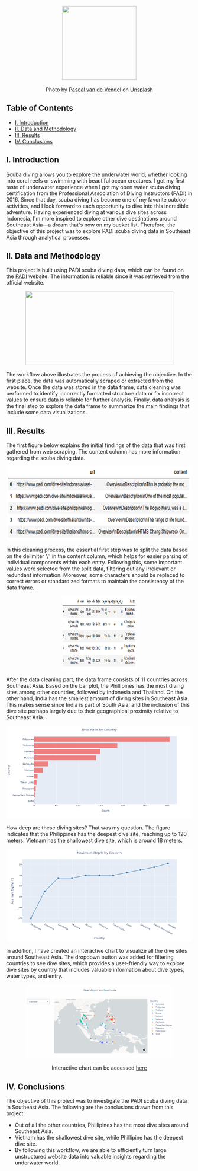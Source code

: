 <p align="center">
  <img width="200" height="200" src="https://github.com/a-pradono/padi_scuba_diving/blob/main/Images/header.jpeg">
</p>
<p align="center">
Photo by <a href="https://unsplash.com/@pascalvendel?utm_content=creditCopyText&utm_medium=referral&utm_source=unsplash">Pascal van de Vendel</a> on <a href="https://unsplash.com/photos/scuba-diver-watching-school-of-gray-fish-underwater-gcG_b9ijyqU?utm_content=creditCopyText&utm_medium=referral&utm_source=unsplash">Unsplash</a>
</p>


## Table of Contents

- [I. Introduction](#i-introduction)
- [II. Data and Methodology](#ii-data-and-methodology)
- [III. Results](#iii-results)
- [IV. Conclusions](#iv-conclusions)

## I. Introduction
Scuba diving allows you to explore the underwater world, whether looking into coral reefs or swimming with beautiful ocean creatures. I got my first taste of underwater experience when I got my open water scuba diving certification from the Professional Association of Diving Instructors (PADI) in 2016. Since that day, scuba diving has become one of my favorite outdoor activities, and I look forward to each opportunity to dive into this incredible adventure. Having experienced diving at various dive sites across Indonesia, I'm more inspired to explore other dive destinations around Southeast Asia—a dream that's now on my bucket list. Therefore, the objective of this project was to explore PADI scuba diving data in Southeast Asia through analytical processes.

## II. Data and Methodology
This project is built using PADI scuba diving data, which can be found on the [PADI](https://www.padi.com/dive-sites/all/) website. The information is reliable since it was retrieved from the official website. 

<p align="center">
  <img width="400" height="200" src="https://github.com/a-pradono/padi_scuba_diving/blob/main/Images/workflow.jpeg">
</p>

The workflow above illustrates the process of achieving the objective. In the first place, the data was automatically scraped or extracted from the website. Once the data was stored in the data frame, data cleaning was performed to identify incorrectly formatted structure data or fix incorrect values to ensure data is reliable for further analysis. Finally, data analysis is the final step to explore the data frame to summarize the main findings that include some data visualizations.

## III. Results
The first figure below explains the initial findings of the data that was first gathered from web scraping. The content column has more information regarding the scuba diving data. 

<p align="center">
  <img width="500" height="200" src="https://github.com/a-pradono/padi_scuba_diving/blob/main/Images/plot01.png">
</p>

In this cleaning process, the essential first step was to split the data based on the delimiter '/' in the content column, which helps for easier parsing of individual components within each entry. Following this, some important values were selected from the split data, filtering out any irrelevant or redundant information. Moreover, some characters should be replaced to correct errors or standardized formats to maintain the consistency of the data frame.

<p align="center">
  <img width="200" height="200" src="https://github.com/a-pradono/padi_scuba_diving/blob/main/Images/plot02.png">
</p>

After the data cleaning part, the data frame consists of 11 countries across Southeast Asia. Based on the bar plot, the Phillipines has the most diving sites among other countries, followed by Indonesia and Thailand. On the other hand, India has the smallest amount of diving sites in Southeast Asia. This makes sense since India is part of South Asia, and the inclusion of this dive site perhaps largely due to their geographical proximity relative to Southeast Asia.

<p align="center">
  <img width="500" height="250" src="https://github.com/a-pradono/padi_scuba_diving/blob/main/Images/plot03.png">
</p>

How deep are these diving sites? That was my question. The figure indicates that the Philippines has the deepest dive site, reaching up to 120 meters. Vietnam has the shallowest dive site, which is around 18 meters.

<p align="center">
  <img width="500" height="250" src="https://github.com/a-pradono/padi_scuba_diving/blob/main/Images/plot04.png">
</p>

In addition, I have created an interactive chart to visualize all the dive sites around Southeast Asia. The dropdown button was added for filtering countries to see dive sites, which provides a user-friendly way to explore dive sites by country that includes valuable information about dive types, water types, and entry.

<p align="center">
  <img width="400" height="200" src="https://github.com/a-pradono/padi_scuba_diving/blob/main/Images/plot05.gif">
</p>
<p align="center">
Interactive chart can be accessed <a href="https://datapane.com/u/apradono94/reports/E7yl2P3/chart-3/">here</a>
</p>

## IV. Conclusions
The objective of this project was to investigate the PADI scuba diving data in Southeast Asia. The following are the conclusions drawn from this project:
  * Out of all the other countries, Phillipines has the most dive sites around Southeast Asia.
  * Vietnam has the shallowest dive site, while Phillipine has the deepest dive site.
  * By following this workflow, we are able to efficiently turn large unstructured website data into valuable insights regarding the underwater world.
